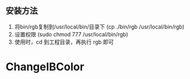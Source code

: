 ## 安装方法 

1. 将bin/rgb复制到/usr/local/bin/目录下 (cp ./bin/rgb /usr/local/bin/rgb)
2. 设置权限 (sudo chmod 777 /usr/local/bin/rgb)
3. 使用时，cd 到工程目录，再执行 rgb 即可

# ChangeIBColor
